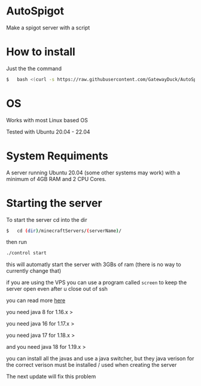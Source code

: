 # AutoSpigot
Make a spigot server with a script



# How to install
Just the the command
```bash
$   bash <(curl -s https://raw.githubusercontent.com/GatewayDuck/AutoSpigot/main/install.sh_)
```

# OS
Works with most Linux based OS

Tested with Ubuntu 20.04 - 22.04

# System Requiments
A server running Ubuntu 20.04 (some other systems may work) with a minimum of 4GB RAM and 2 CPU Cores.


# Starting the server
To start the server cd into the dir
```bash
$   cd (dir)/minecraftServers/(serverName)/
```
then run
```bash
./control start
```
this will automatly start the server with 3GBs of ram (there is no way to currently change that)

if you are using the VPS you can use a program called `screen` to keep the server open even after u close out of ssh

you can read more [here](https://www.digitalocean.com/community/tutorials/how-to-install-and-use-screen-on-an-ubuntu-cloud-server)

you need java 8 for 1.16.x >

you need java 16 for 1.17.x >

you need java 17 for 1.18.x >

and you need java 18 for 1.19.x >

you can install all the javas and use a java switcher, but they java verison for the correct verison must be installed / used when creating the server

The next update will fix this problem
